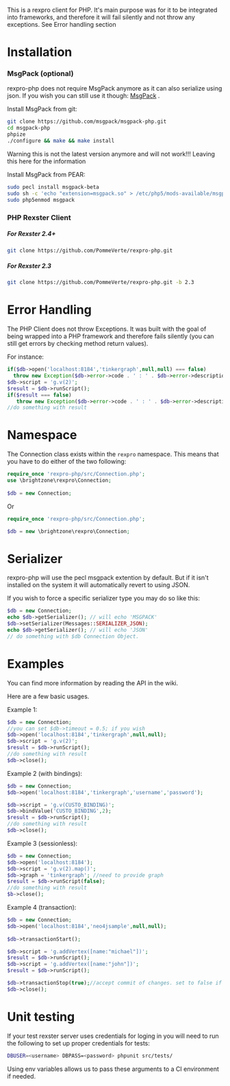 This is a rexpro client for PHP. It's main purpose was for it to be integrated into frameworks, and therefore it will fail silently and not throw any exceptions. See Error handling section 


Installation
============

### MsgPack (optional)

rexpro-php does not require MsgPack anymore as it can also serialize using json. If you wish you can still use it though: [MsgPack](http://msgpack.org/) .

Install MsgPack from git:

```bash
git clone https://github.com/msgpack/msgpack-php.git
cd msgpack-php
phpize
./configure && make && make install
```
Warning this is not the latest version anymore and will not work!!! Leaving this here for the information

Install MsgPack from PEAR:

```bash
sudo pecl install msgpack-beta
sudo sh -c 'echo "extension=msgpack.so" > /etc/php5/mods-available/msgpack.ini'
sudo php5enmod msgpack
```

### PHP Rexster Client

##### For Rexster 2.4+

```bash
git clone https://github.com/PommeVerte/rexpro-php.git
```

##### For Rexster 2.3

```bash
git clone https://github.com/PommeVerte/rexpro-php.git -b 2.3
```


Error Handling
==============

The PHP Client does not throw Exceptions. It was built with the goal of being wrapped into a PHP framework and therefore fails silently (you can still get errors by checking method return values).

For instance:

```php
if($db->open('localhost:8184','tinkergraph',null,null) === false)
  throw new Exception($db->error->code . ' : ' . $db->error->description);
$db->script = 'g.v(2)';
$result = $db->runScript();
if($result === false)
   throw new Exception($db->error->code . ' : ' . $db->error->description);
//do something with result
```

Namespace
=========

The Connection class exists within the `rexpro` namespace. This means that you have to do either of the two following:

```php
require_once 'rexpro-php/src/Connection.php';
use \brightzone\rexpro\Connection;
 
$db = new Connection;
```

Or

```php
require_once 'rexpro-php/src/Connection.php';

$db = new \brightzone\rexpro\Connection;
```

Serializer
==========
rexpro-php will use the pecl msgpack extention by default. But if it isn't installed on the system it will automatically revert to using JSON.

If you wish to force a specific serializer type you may do so like this:

```php
$db = new Connection;
echo $db->getSerializer(); // will echo 'MSGPACK'
$db->setSerializer(Messages::SERIALIZER_JSON);
echo $db->getSerializer(); // will echo 'JSON'
// do something with $db Connection Object.
```

Examples
========

You can find more information by reading the API in the wiki. 

Here are a few basic usages.

Example 1:

```php
$db = new Connection;
//you can set $db->timeout = 0.5; if you wish
$db->open('localhost:8184','tinkergraph',null,null);
$db->script = 'g.v(2)';
$result = $db->runScript();
//do something with result
$db->close();
```

Example 2 (with bindings):

```php
$db = new Connection;
$db->open('localhost:8184','tinkergraph','username','password');

$db->script = 'g.v(CUSTO_BINDING)';
$db->bindValue('CUSTO_BINDING',2);
$result = $db->runScript();
//do something with result
$db->close();
```

Example 3 (sessionless):

```php
$db = new Connection;
$db->open('localhost:8184');
$db->script = 'g.v(2).map()';
$db->graph = 'tinkergraph'; //need to provide graph
$result = $db->runScript(false);
//do something with result
$b->close();
```

Example 4 (transaction):

```php
$db = new Connection;
$db->open('localhost:8184','neo4jsample',null,null);
  	
$db->transactionStart();

$db->script = 'g.addVertex([name:"michael"])';
$result = $db->runScript();
$db->script = 'g.addVertex([name:"john"])';
$result = $db->runScript();

$db->transactionStop(true);//accept commit of changes. set to false if you wish to cancel changes
$db->close();
```

Unit testing
============

If your test rexster server uses credentials for loging in you will need to run the following to set up proper credentials for tests:

```bash
DBUSER=<username> DBPASS=<password> phpunit src/tests/
```

Using env variables allows us to pass these arguments to a CI environment if needed.
